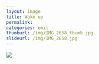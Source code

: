 ```yaml
---
layout: image
title: Wake up
permalink: 
categories: emil
thumburl: /img/IMG_2658_thumb.jpg
slideurl: /img/IMG_2658.jpg 
---
```

![](/img/IMG_2658.jpg)

